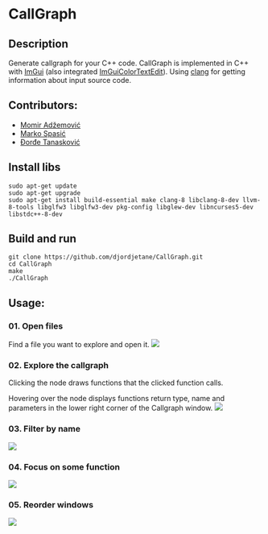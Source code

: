 # CallGraph

## Description

Generate callgraph for your C++ code. CallGraph is implemented in C++ with [ImGui](https://github.com/ocornut/imgui) (also integrated [ImGuiColorTextEdit](https://github.com/BalazsJako/ImGuiColorTextEdit)).
Using [clang](https://clang.llvm.org/) for getting information about input source code.

## Contributors:
- [Momir Adžemović](https://github.com/Robotmurlock)
- [Marko Spasić](https://github.com/spaske00)
- [Đorđe Tanasković](https://github.com/djordjetane)

## Install libs
```
sudo apt-get update
sudo apt-get upgrade
sudo apt-get install build-essential make clang-8 libclang-8-dev llvm-8-tools libglfw3 libglfw3-dev pkg-config libglew-dev libncurses5-dev libstdc++-8-dev
```

## Build and run
```
git clone https://github.com/djordjetane/CallGraph.git
cd CallGraph
make 
./CallGraph
```

## Usage:
### 01. Open files
Find a file you want to explore and open it.
![](screenshots/01_open_a_file.gif)

### 02. Explore the callgraph
Clicking the node draws functions that the clicked function calls.

Hovering over the node displays functions return type, name and parameters in the lower right corner of the Callgraph window.
![](screenshots/02_explore_the_call_graph.gif)

### 03. Filter by name
![](screenshots/06_filter_by_name.gif)

### 04. Focus on some function
![](screenshots/03_focus_on_some_function.gif)

### 05. Reorder windows
![](screenshots/05_reorder_windows.gif)
